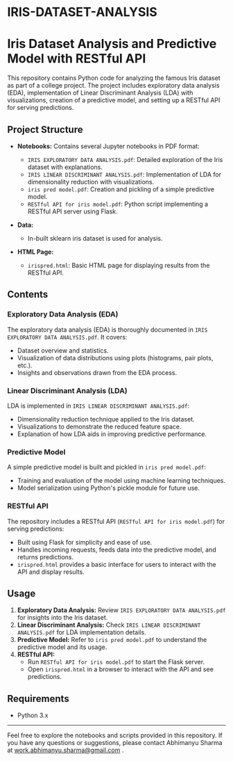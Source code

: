 # IRIS-DATASET-ANALYSIS
# Iris Dataset Analysis and Predictive Model with RESTful API

This repository contains Python code for analyzing the famous Iris dataset as part of a college project. The project includes exploratory data analysis (EDA), implementation of Linear Discriminant Analysis (LDA) with visualizations, creation of a predictive model, and setting up a RESTful API for serving predictions.

## Project Structure

- **Notebooks:** Contains several Jupyter notebooks in PDF format:
  - `IRIS EXPLORATORY DATA ANALYSIS.pdf`: Detailed exploration of the Iris dataset with explanations.
  - `IRIS LINEAR DISCRIMINANT ANALYSIS.pdf`: Implementation of LDA for dimensionality reduction with visualizations.
  - `iris pred model.pdf`: Creation and pickling of a simple predictive model.
  - `RESTful API for iris model.pdf`: Python script implementing a RESTful API server using Flask.

- **Data:**
  - In-built sklearn iris dataset is used for analysis.

- **HTML Page:**
  - `irispred.html`: Basic HTML page for displaying results from the RESTful API.

## Contents

### Exploratory Data Analysis (EDA)
The exploratory data analysis (EDA) is thoroughly documented in `IRIS EXPLORATORY DATA ANALYSIS.pdf`. It covers:
- Dataset overview and statistics.
- Visualization of data distributions using plots (histograms, pair plots, etc.).
- Insights and observations drawn from the EDA process.

### Linear Discriminant Analysis (LDA)
LDA is implemented in `IRIS LINEAR DISCRIMINANT ANALYSIS.pdf`:
- Dimensionality reduction technique applied to the Iris dataset.
- Visualizations to demonstrate the reduced feature space.
- Explanation of how LDA aids in improving predictive performance.

### Predictive Model
A simple predictive model is built and pickled in `iris pred model.pdf`:
- Training and evaluation of the model using machine learning techniques.
- Model serialization using Python's pickle module for future use.

### RESTful API
The repository includes a RESTful API (`RESTful API for iris model.pdf`) for serving predictions:
- Built using Flask for simplicity and ease of use.
- Handles incoming requests, feeds data into the predictive model, and returns predictions.
- `irispred.html` provides a basic interface for users to interact with the API and display results.

## Usage
1. **Exploratory Data Analysis:** Review `IRIS EXPLORATORY DATA ANALYSIS.pdf` for insights into the Iris dataset.
2. **Linear Discriminant Analysis:** Check `IRIS LINEAR DISCRIMINANT ANALYSIS.pdf` for LDA implementation details.
3. **Predictive Model:** Refer to `iris pred model.pdf` to understand the predictive model and its usage.
4. **RESTful API:**
   - Run `RESTful API for iris model.pdf` to start the Flask server.
   - Open `irispred.html` in a browser to interact with the API and see predictions.

## Requirements
- Python 3.x

---

Feel free to explore the notebooks and scripts provided in this repository. If you have any questions or suggestions, please contact Abhimanyu Sharma at work.abhimanyu.sharma@gmail.com .

